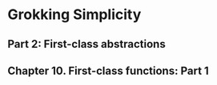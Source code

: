 # Grokking Simplicity

## Part 2: First-class abstractions

## Chapter 10. First-class functions: Part 1
